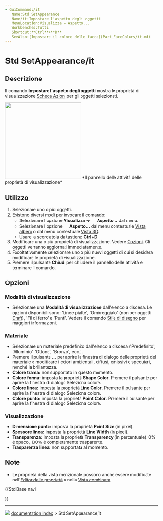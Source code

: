 ```yaml
---
- GuiCommand:/it
   Name:Std SetAppearance
   Name/it:Impostare l'aspetto degli oggetti
   MenuLocation:Visualizza → Aspetto...
   Workbenches:Tutti
   Shortcut:**Ctrl**+**D**
   SeeAlso:[Impostare il colore delle facce](Part_FaceColors/it.md)
---
```


# Std SetAppearance/it



## Descrizione

Il comando **Impostare l\'aspetto degli oggetti** mostra le proprietà di visualizzazione [Scheda Azioni](Task_panel/it.md) per gli oggetti selezionati.

<img alt="" src=images/DlgDisplayProperties.png  style="width:250px;"> 
*Il pannello delle attività delle proprietà di visualizzazione*



## Utilizzo

1.  Selezionare uno o più oggetti.
2.  Esistono diversi modi per invocare il comando:
    -   Selezionare l\'opzione **Visualizza → <img src="images/Std_SetAppearance.svg" width=16px> Aspetto...** dal menu.
    -   Selezionare l\'opzione **<img src="images/Std_SetAppearance.svg" width=16px> Aspetto...** dal menu contestuale [Vista albero](Tree_view/it.md) o dal menu contestuale [Vista 3D](3D_view/it.md).
    -   Usare la scorciatoia da tastiera: **Ctrl**+**D**.
3.  Modificare una o più proprietà di visualizzazione. Vedere [Opzioni](#Opzioni.md). Gli oggetti verranno aggiornati immediatamente.
4.  Facoltativamente selezionare uno o più nuovi oggetti di cui si desidera modificare le proprietà di visualizzazione.
5.  Premere il pulsante **Chiudi** per chiudere il pannello delle attività e terminare il comando.



## Opzioni



### Modalità di visualizzazione 

-   Selezionare una **Modalità di visualizzazione** dall\'elenco a discesa. Le opzioni disponibili sono: \'Linee piatte\', \'Ombreggiato\' (non per oggetti [Draft](Draft_Workbench/it.md)), \'Fil di ferro\' e \'Punti\'. Vedere il comando [Stile di disegno](Std_DrawStyle/it.md) per maggiori informazioni.



### Materiale

-   Selezionare un materiale predefinito dall\'elenco a discesa (\'Predefinito\', \'Alluminio\', \'Ottone\', \'Bronzo\', ecc.).
-   Premere il pulsante **...** per aprire la finestra di dialogo delle proprietà del materiale e modificare i colori ambientali, diffusi, emissivi e speculari, nonché la brillantezza.
-   **Colore trama:** non supportato in questo momento.
-   **Colore forma:** imposta la proprietà **Shape Color**. Premere il pulsante per aprire la finestra di dialogo Seleziona colore.
-   **Colore linea:** imposta la proprietà **Line Color**. Premere il pulsante per aprire la finestra di dialogo Seleziona colore.
-   **Colore punto:** imposta la proprietà **Point Color**. Premere il pulsante per aprire la finestra di dialogo Seleziona colore.



### Visualizzazione

-   **Dimensione punto:** imposta la proprietà **Point Size** (in pixel).
-   **Spessore linea:** imposta la proprietà **Line Width** (in pixel).
-   **Transparenza:** imposta la proprietà **Transparency** (in percentuale). 0% è opaco, 100% è completamente trasparente.
-   **Trasparenza linea:** non supportata al momento.



## Note

-   Le proprietà della vista menzionate possono anche essere modificate nell\'[Editor delle proprietà](Property_editor/it.md) o nella [Vista combinata](Combo_view/it.md).





{{Std Base navi

}}



---
![](images/Button_right.svg) [documentation index](../README.md) > Std SetAppearance/it

